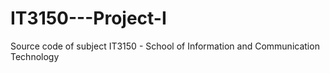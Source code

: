 # IT3150---Project-I
Source code of subject IT3150 - School of Information and Communication Technology
